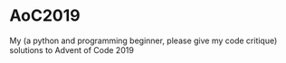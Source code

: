 # AoC2019
My (a python and programming beginner, please give my code critique) solutions to Advent of Code 2019
